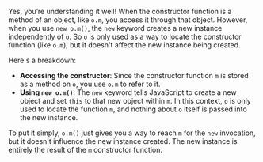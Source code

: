 Yes, you’re understanding it well! When the constructor function is a method of an object, like `o.m`, you access it through that object. However, when you use `new o.m()`, the `new` keyword creates a new instance independently of `o`. So `o` is only used as a way to locate the constructor function (like `o.m`), but it doesn't affect the new instance being created.

Here's a breakdown:

- **Accessing the constructor**: Since the constructor function `m` is stored as a method on `o`, you use `o.m` to refer to it.
- **Using `new o.m()`**: The `new` keyword tells JavaScript to create a new object and set `this` to that new object within `m`. In this context, `o` is only used to locate the function `m`, and nothing about `o` itself is passed into the new instance.
  
To put it simply, `o.m()` just gives you a way to reach `m` for the `new` invocation, but it doesn't influence the new instance created. The new instance is entirely the result of the `m` constructor function.
